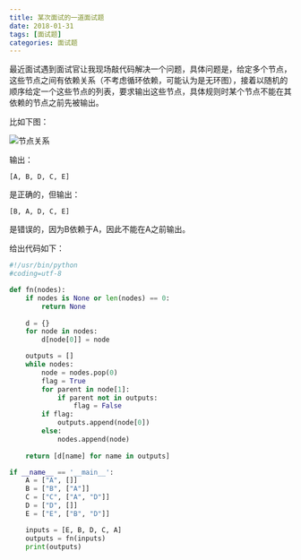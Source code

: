 ```yaml
---
title: 某次面试的一道面试题
date: 2018-01-31
tags: [面试题]
categories: 面试题
---
```


最近面试遇到面试官让我现场敲代码解决一个问题，具体问题是，给定多个节点，这些节点之间有依赖关系（不考虑循环依赖，可能认为是无环图），接着以随机的顺序给定一个这些节点的列表，要求输出这些节点，具体规则时某个节点不能在其依赖的节点之前先被输出。

<!--more-->

比如下图：

![节点关系](/assets/images/post_imgs/nodes_1.png)

输出：

```
[A, B, D, C, E]
```

是正确的，但输出：

```
[B, A, D, C, E]
```

是错误的，因为B依赖于A，因此不能在A之前输出。

给出代码如下：

```Python
#!/usr/bin/python
#coding=utf-8

def fn(nodes):
    if nodes is None or len(nodes) == 0:
        return None
    
    d = {}
    for node in nodes:
        d[node[0]] = node

    outputs = []
    while nodes:
        node = nodes.pop(0)
        flag = True
        for parent in node[1]:
            if parent not in outputs:
                flag = False
        if flag:
            outputs.append(node[0])
        else:
            nodes.append(node)
    
    return [d[name] for name in outputs]

if __name__ == '__main__':
    A = ["A", []]
    B = ["B", ["A"]]
    C = ["C", ["A", "D"]]
    D = ["D", []]
    E = ["E", ["B", "D"]]

    inputs = [E, B, D, C, A]
    outputs = fn(inputs)
    print(outputs)
```